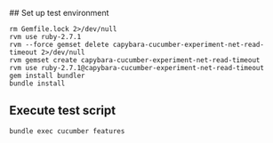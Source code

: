## Set up test environment
```
rm Gemfile.lock 2>/dev/null
rvm use ruby-2.7.1
rvm --force gemset delete capybara-cucumber-experiment-net-read-timeout 2>/dev/null
rvm gemset create capybara-cucumber-experiment-net-read-timeout
rvm use ruby-2.7.1@capybara-cucumber-experiment-net-read-timeout
gem install bundler
bundle install

```

## Execute test script
```
bundle exec cucumber features
```